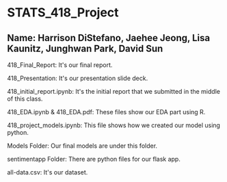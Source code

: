 # STATS_418_Project
## Name: Harrison DiStefano, Jaehee Jeong, Lisa Kaunitz, Junghwan Park, David Sun

418_Final_Report: It's our final report.

418_Presentation: It's our presentation slide deck.

418_initial_report.ipynb: It's the initial report that we submitted in the middle of this class.

418_EDA.ipynb & 418_EDA.pdf: These files show our EDA part using R.

418_project_models.ipynb: This file shows how we created our model using python.

Models Folder: Our final models are under this folder.

sentimentapp Folder: There are python files for our flask app.

all-data.csv: It's our dataset.

